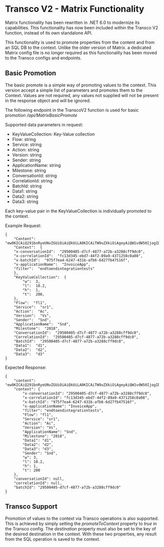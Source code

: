 # Transco V2 - Matrix Functionality

Matrix functionality has been rewritten in .NET 6.0 to modernize its capabilities. This functionality has now been included within the Transco V2 function, instead of its own standalone API.

This functionality is used to promote properties from the content and from an SQL DB to the context. Unlike the older version of Matrix. a dedicated Matrix config file is no longer required as this functionality has been moved to the Transco configs and endpoints.

## Basic Promotion
The basic promote is a simple way of promoting values to the context. This version accept a simple list of parameters and promotes them to the Context. Values are not required, any values not supplied will not be present in the response object and will be ignored.

The following endpoint in the TranscoV2 function is used for basic promotion
_/api/MatrixBasicPromote_

Supported data parameters in request:

-   KeyValueCollection: Key-Value collection
-   Flow: string
-   Service: string
-   Action: string
-   Version: string
-   Sender: string
-   ApplicationName: string
-   Milestone: string
-   ConversationId: string
-   CorrelationId: string
-   BatchId: string
-   Data1: string
-   Data2: string
-   Data3: string

Each key-value pair in the KeyValueCollection is individually promoted to the context.


Example Request:

    {
	    "Content":  "ew0KICAiQ291bnRyeUNvZGUiOiAiQkUiLA0KICAiTW9uZXkiOiAgeyAiQW1vdW50IjogIDUwLCAiQ3VycmVuY3kiOiAgIkdCUCIgIH0NCn0NCg==",
	    "Context":  {
	    "x-conversationId":  "29500405-d7cf-4877-a72b-a3288cff9dc0",
	    "x-correlationId":  "fc13d345-ebd7-44f2-89a9-4371258c0a08",
	    "x-batchId":  "975f7ea4-6247-431b-afb6-6d27fb47516f",
	    "x-applicationName":  "InvoiceApp",
	    "filter":  "endtoendintegrationtests"	    
	    },   
	    "KeyValueCollection":  {
		    "w":  3,
		    "l":  10.2,
		    "h":  1,
		    "t":  200,
	    },
	    "Flow":  "fl1",
	    "Service":  "sr1",
	    "Action":  "Ac",
	    "Version":  "Vs",
	    "Sender":  "Snd",
	    "ApplicationName":  "Snd",
	    "Milestone":  "2018",
	    "ConversationId":  "29500405-d7cf-4877-a72b-a3288cff9dc0",   
	    "CorrelationId":  "29500405-d7cf-4877-a72b-a3288cff9dc0", 
	    "BatchId":  "29500405-d7cf-4877-a72b-a3288cff9dc0",  
	    "Data1":  "d1", 
	    "Data2":  "d2", 
	    "Data3":  "d3"
    }

Expected Response:

    {
        "content": "ew0KICAiQ291bnRyeUNvZGUiOiAiQkUiLA0KICAiTW9uZXkiOiAgeyAiQW1vdW50IjogIDUwLCAiQ3VycmVuY3kiOiAgIkdCUCIgIH0NCn0NCg==",
        "context": {
            "x-conversationId": "29500405-d7cf-4877-a72b-a3288cff9dc0",
            "x-correlationId": "fc13d345-ebd7-44f2-89a9-4371258c0a08",
            "x-batchId": "975f7ea4-6247-431b-afb6-6d27fb47516f",
            "x-applicationName": "InvoiceApp",
            "filter": "endtoendintegrationtests",
            "Flow": "fl1",
            "Service": "sr1",
            "Action": "Ac",
            "Version": "Vs",
            "ApplicationName": "Snd",
            "Milestone": "2018",
            "Data1": "d1",
            "Data2": "d2",
            "Data3": "d3",
            "Sender": "Snd",
            "w": 3,
            "l": 10.2,
            "h": 1,
            "t": 200
        },
        "conversationId": null,
        "correlationId": null,
        "batchId": "29500405-d7cf-4877-a72b-a3288cff9dc0"
    }

## Transco Support

Promotion of values to the context via Transco operations is also supported. This is achieved by simply setting the *promoteToContext* property to *true* in the Transco config. The *destination* property must also be set to the key of the desired destination in the context. With these two properties, any result from the SQL operation is saved to the context.
